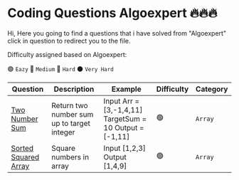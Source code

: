 # Coding Questions Algoexpert 🔥🔥🔥

Hi, Here you going to find a questions that i have solved from "Algoexpert" click in question to redirect you to the file.

Difficulty assigned based on Algoexpert:

🟢 ``Eazy``
🔵 ``Medium``
🔴 ``Hard``
⚫ ``Very Hard``

| Question | Description  | Example  | Difficulty  | Category |
| ------------- | ------------- | ------------- | ------------- | ------------- |
| [Two Number Sum](https://github.com/MohaZain/Coding_Questions_algoexpert/blob/main/two_number_sum.py) | Return two number sum up to target integer | Input Arr = [3,-1,4,11] TargetSum = 10 Output = [-1,11] | 🟢 | ``Array`` |
| [Sorted Squared Array](https://github.com/MohaZain/Coding_Questions_algoexpert/blob/main/sorted_squared_array.py) | Square numbers in array | Input [1,2,3] Output [1,4,9] | 🟢 | ``Array`` |
 
